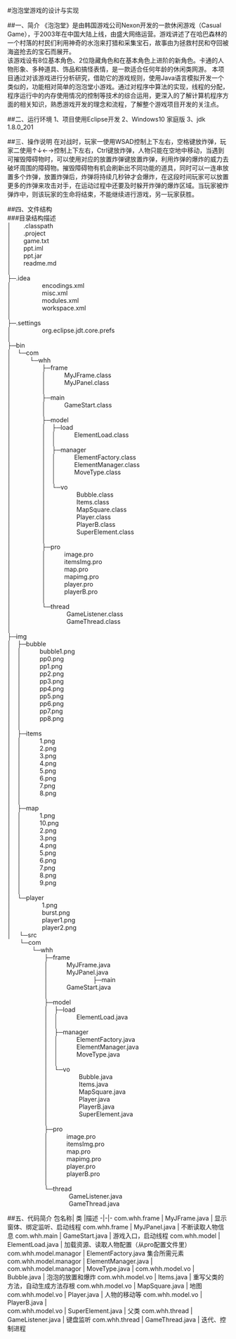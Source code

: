 #泡泡堂游戏的设计与实现

##一、简介
《泡泡堂》是由韩国游戏公司Nexon开发的一款休闲游戏（Casual Game），于2003年在中国大陆上线，由盛大网络运营。游戏讲述了在哈巴森林的一个村落的村民们利用神奇的水泡来打猎和采集宝石，故事由为拯救村民和夺回被海盗抢去的宝石而展开。  
该游戏设有8位基本角色、2位隐藏角色和在基本角色上进阶的新角色。卡通的人物形象、多种道具、饰品和搞怪表情，是一款适合任何年龄的休闲类网游。
本项目通过对该游戏进行分析研究，借助它的游戏规则，使用Java语言模拟开发一个类似的，功能相对简单的泡泡堂小游戏。通过对程序中算法的实现，线程的分配，程序运行中的内存使用情况的控制等技术的综合运用，更深入的了解计算机程序方面的相关知识，熟悉游戏开发的理念和流程，了解整个游戏项目开发的关注点。

##二、运行环境
1、项目使用Eclipse开发
2、Windows10 家庭版
3、jdk 1.8.0_201

##三、操作说明
在对战时，玩家一使用WSAD控制上下左右，空格键放炸弹，玩家二使用↑↓←→控制上下左右，Ctrl键放炸弹，人物只能在空地中移动，当遇到可摧毁障碍物时，可以使用对应的放置炸弹键放置炸弹，利用炸弹的爆炸的威力去破坏周围的障碍物。摧毁障碍物有机会刷新出不同功能的道具，同时可以一连串放置多个炸弹，放置炸弹后，炸弹将持续几秒钟才会爆炸，在这段时间玩家可以放置更多的炸弹来攻击对手，在运动过程中还要及时躲开炸弹的爆炸区域。当玩家被炸弹炸中，则该玩家的生命将结束，不能继续进行游戏，另一玩家获胜。

##四、文件结构  
###目录结构描述  
│&emsp;&emsp;.classpath  
│&emsp;&emsp;.project  
│&emsp;&emsp;game.txt  
│&emsp;&emsp;ppt.iml  
│&emsp;&emsp;ppt.jar  
│&emsp;&emsp;readme.md  
│  
├─.idea  
│&emsp;&emsp;&emsp;&emsp;&emsp;encodings.xml  
│&emsp;&emsp;&emsp;&emsp;&emsp;misc.xml  
│&emsp;&emsp;&emsp;&emsp;&emsp;modules.xml  
│&emsp;&emsp;&emsp;&emsp;&emsp;workspace.xml  
│  
├─.settings  
│&emsp;&emsp;&emsp;&emsp;&emsp;org.eclipse.jdt.core.prefs  
│  
├─bin  
│&emsp;└─com  
│&emsp;&emsp;&emsp;└─whh  
│&emsp;&emsp;&emsp;&emsp;&emsp;├─frame  
│&emsp;&emsp;&emsp;&emsp;&emsp;│&emsp;&emsp;&emsp;MyJFrame.class  
│&emsp;&emsp;&emsp;&emsp;&emsp;│&emsp;&emsp;&emsp;MyJPanel.class  
│&emsp;&emsp;&emsp;&emsp;&emsp;│  
│&emsp;&emsp;&emsp;&emsp;&emsp;├─main  
│&emsp;&emsp;&emsp;&emsp;&emsp;│&emsp;&emsp;&emsp;GameStart.class  
│&emsp;&emsp;&emsp;&emsp;&emsp;│  
│&emsp;&emsp;&emsp;&emsp;&emsp;├─model  
│&emsp;&emsp;&emsp;&emsp;&emsp;│&emsp;├─load  
│&emsp;&emsp;&emsp;&emsp;&emsp;│&emsp;│&emsp;&emsp;&emsp;ElementLoad.class  
│&emsp;&emsp;&emsp;&emsp;&emsp;│&emsp;│  
│&emsp;&emsp;&emsp;&emsp;&emsp;│&emsp;├─manager  
│&emsp;&emsp;&emsp;&emsp;&emsp;│&emsp;│&emsp;&emsp;&emsp;ElementFactory.class  
│&emsp;&emsp;&emsp;&emsp;&emsp;│&emsp;│&emsp;&emsp;&emsp;ElementManager.class  
│&emsp;&emsp;&emsp;&emsp;&emsp;│&emsp;│&emsp;&emsp;&emsp;MoveType.class  
│&emsp;&emsp;&emsp;&emsp;&emsp;│&emsp;│  
│&emsp;&emsp;&emsp;&emsp;&emsp;│&emsp;└─vo  
│&emsp;&emsp;&emsp;&emsp;&emsp;│&emsp;&emsp;&emsp;&emsp;&emsp;Bubble.class  
│&emsp;&emsp;&emsp;&emsp;&emsp;│&emsp;&emsp;&emsp;&emsp;&emsp;Items.class  
│&emsp;&emsp;&emsp;&emsp;&emsp;│&emsp;&emsp;&emsp;&emsp;&emsp;MapSquare.class  
│&emsp;&emsp;&emsp;&emsp;&emsp;│&emsp;&emsp;&emsp;&emsp;&emsp;Player.class  
│&emsp;&emsp;&emsp;&emsp;&emsp;│&emsp;&emsp;&emsp;&emsp;&emsp;PlayerB.class  
│&emsp;&emsp;&emsp;&emsp;&emsp;│&emsp;&emsp;&emsp;&emsp;&emsp;SuperElement.class  
│&emsp;&emsp;&emsp;&emsp;&emsp;│  
│&emsp;&emsp;&emsp;&emsp;&emsp;├─pro  
│&emsp;&emsp;&emsp;&emsp;&emsp;│&emsp;&emsp;&emsp;image.pro  
│&emsp;&emsp;&emsp;&emsp;&emsp;│&emsp;&emsp;&emsp;itemsImg.pro  
│&emsp;&emsp;&emsp;&emsp;&emsp;│&emsp;&emsp;&emsp;map.pro  
│&emsp;&emsp;&emsp;&emsp;&emsp;│&emsp;&emsp;&emsp;mapimg.pro  
│&emsp;&emsp;&emsp;&emsp;&emsp;│&emsp;&emsp;&emsp;player.pro  
│&emsp;&emsp;&emsp;&emsp;&emsp;│&emsp;&emsp;&emsp;playerB.pro  
│&emsp;&emsp;&emsp;&emsp;&emsp;│  
│&emsp;&emsp;&emsp;&emsp;&emsp;└─thread  
│&emsp;&emsp;&emsp;&emsp;&emsp;&emsp;&emsp;&emsp;&emsp;GameListener.class  
│&emsp;&emsp;&emsp;&emsp;&emsp;&emsp;&emsp;&emsp;&emsp;GameThread.class  
│  
├─img  
│&emsp;├─bubble  
│&emsp;│&emsp;&emsp;&emsp;bubble1.png  
│&emsp;│&emsp;&emsp;&emsp;pp0.png  
│&emsp;│&emsp;&emsp;&emsp;pp1.png  
│&emsp;│&emsp;&emsp;&emsp;pp2.png  
│&emsp;│&emsp;&emsp;&emsp;pp3.png  
│&emsp;│&emsp;&emsp;&emsp;pp4.png  
│&emsp;│&emsp;&emsp;&emsp;pp5.png  
│&emsp;│&emsp;&emsp;&emsp;pp6.png  
│&emsp;│&emsp;&emsp;&emsp;pp7.png  
│&emsp;│&emsp;&emsp;&emsp;pp8.png  
│&emsp;│  
│&emsp;├─items  
│&emsp;│&emsp;&emsp;&emsp;1.png  
│&emsp;│&emsp;&emsp;&emsp;2.png  
│&emsp;│&emsp;&emsp;&emsp;3.png  
│&emsp;│&emsp;&emsp;&emsp;4.png  
│&emsp;│&emsp;&emsp;&emsp;5.png  
│&emsp;│&emsp;&emsp;&emsp;6.png  
│&emsp;│&emsp;&emsp;&emsp;7.png  
│&emsp;│&emsp;&emsp;&emsp;8.png  
│&emsp;│  
│&emsp;├─map  
│&emsp;│&emsp;&emsp;&emsp;1.png  
│&emsp;│&emsp;&emsp;&emsp;10.png  
│&emsp;│&emsp;&emsp;&emsp;2.png  
│&emsp;│&emsp;&emsp;&emsp;3.png  
│&emsp;│&emsp;&emsp;&emsp;4.png  
│&emsp;│&emsp;&emsp;&emsp;5.png  
│&emsp;│&emsp;&emsp;&emsp;6.png  
│&emsp;│&emsp;&emsp;&emsp;7.png  
│&emsp;│&emsp;&emsp;&emsp;8.png  
│&emsp;│&emsp;&emsp;&emsp;9.png  
│&emsp;│  
│&emsp;└─player  
│&emsp;&emsp;&emsp;&emsp;&emsp;1.png  
│&emsp;&emsp;&emsp;&emsp;&emsp;burst.png  
│&emsp;&emsp;&emsp;&emsp;&emsp;player1.png  
│&emsp;&emsp;&emsp;&emsp;&emsp;player2.png  
│&emsp; 
└─src  
&emsp;&emsp;└─com  
&emsp;&emsp;&emsp;&emsp;└─whh  
&emsp;&emsp;&emsp;&emsp;&emsp;&emsp;├─frame  
&emsp;&emsp;&emsp;&emsp;&emsp;&emsp;│&emsp;&emsp;&emsp;MyJFrame.java  
&emsp;&emsp;&emsp;&emsp;&emsp;&emsp;│&emsp;&emsp;&emsp;MyJPanel.java  
&emsp;&emsp;&emsp;&emsp;&emsp;&emsp;│&emsp; 
&emsp;&emsp;&emsp;&emsp;&emsp;&emsp;├─main  
&emsp;&emsp;&emsp;&emsp;&emsp;&emsp;│&emsp;&emsp;&emsp;GameStart.java  
&emsp;&emsp;&emsp;&emsp;&emsp;&emsp;│  
&emsp;&emsp;&emsp;&emsp;&emsp;&emsp;├─model  
&emsp;&emsp;&emsp;&emsp;&emsp;&emsp;│&emsp;├─load  
&emsp;&emsp;&emsp;&emsp;&emsp;&emsp;│&emsp;│&emsp;&emsp;&emsp;ElementLoad.java  
&emsp;&emsp;&emsp;&emsp;&emsp;&emsp;│&emsp;│  
&emsp;&emsp;&emsp;&emsp;&emsp;&emsp;│&emsp;├─manager  
&emsp;&emsp;&emsp;&emsp;&emsp;&emsp;│&emsp;│&emsp;&emsp;&emsp;ElementFactory.java  
&emsp;&emsp;&emsp;&emsp;&emsp;&emsp;│&emsp;│&emsp;&emsp;&emsp;ElementManager.java  
&emsp;&emsp;&emsp;&emsp;&emsp;&emsp;│&emsp;│&emsp;&emsp;&emsp;MoveType.java  
&emsp;&emsp;&emsp;&emsp;&emsp;&emsp;│&emsp;│  
&emsp;&emsp;&emsp;&emsp;&emsp;&emsp;│&emsp;└─vo  
&emsp;&emsp;&emsp;&emsp;&emsp;&emsp;│&emsp;&emsp;&emsp;&emsp;&emsp;Bubble.java  
&emsp;&emsp;&emsp;&emsp;&emsp;&emsp;│&emsp;&emsp;&emsp;&emsp;&emsp;Items.java  
&emsp;&emsp;&emsp;&emsp;&emsp;&emsp;│&emsp;&emsp;&emsp;&emsp;&emsp;MapSquare.java  
&emsp;&emsp;&emsp;&emsp;&emsp;&emsp;│&emsp;&emsp;&emsp;&emsp;&emsp;Player.java  
&emsp;&emsp;&emsp;&emsp;&emsp;&emsp;│&emsp;&emsp;&emsp;&emsp;&emsp;PlayerB.java  
&emsp;&emsp;&emsp;&emsp;&emsp;&emsp;│&emsp;&emsp;&emsp;&emsp;&emsp;SuperElement.java  
&emsp;&emsp;&emsp;&emsp;&emsp;&emsp;│  
&emsp;&emsp;&emsp;&emsp;&emsp;&emsp;├─pro  
&emsp;&emsp;&emsp;&emsp;&emsp;&emsp;│&emsp;&emsp;&emsp;image.pro  
&emsp;&emsp;&emsp;&emsp;&emsp;&emsp;│&emsp;&emsp;&emsp;itemsImg.pro  
&emsp;&emsp;&emsp;&emsp;&emsp;&emsp;│&emsp;&emsp;&emsp;map.pro  
&emsp;&emsp;&emsp;&emsp;&emsp;&emsp;│&emsp;&emsp;&emsp;mapimg.pro  
&emsp;&emsp;&emsp;&emsp;&emsp;&emsp;│&emsp;&emsp;&emsp;player.pro  
&emsp;&emsp;&emsp;&emsp;&emsp;&emsp;│&emsp;&emsp;&emsp;playerB.pro  
&emsp;&emsp;&emsp;&emsp;&emsp;&emsp;│  
&emsp;&emsp;&emsp;&emsp;&emsp;&emsp;└─thread  
&emsp;&emsp;&emsp;&emsp;&emsp;&emsp;&emsp;&emsp;&emsp;&emsp;GameListener.java  
&emsp;&emsp;&emsp;&emsp;&emsp;&emsp;&emsp;&emsp;&emsp;&emsp;GameThread.java  

##五、代码简介
包名称|	类	|描述
-|-|-
com.whh.frame |	MyJFrame.java	| 显示窗体、绑定监听、启动线程
com.whh.frame |	MyJPanel.java	| 不断读取人物信息
com.whh.main |	GameStart.java |	游戏入口，启动线程
com.whh.model	| ElementLoad.java |	加载资源、读取人物配置（从pro配置文件里）
com.whh.model.managor	| ElementFactory.java	集合所需元素
com.whh.model.managor |	ElementManager.java	|  
com.whh.model.managor |	MoveType.java	|
com.whh.model.vo	| Bubble.java |	泡泡的放置和爆炸
com.whh.model.vo  |	Items.java |	重写父类的方法，自动生成方法存根
com.whh.model.vo  |	MapSquare.java |	地图
com.whh.model.vo  |	Player.java	| 人物的移动等
com.whh.model.vo  |	PlayerB.java |	
com.whh.model.vo  | SuperElement.java |	父类
com.whh.thread |	GameListener.java |	键盘监听
com.whh.thread |	GameThread.java |	迭代、控制进程
